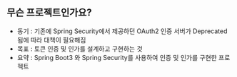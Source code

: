 ## 무슨 프로젝트인가요?
- 동기 : 기존에 Spring Security에서 제공하던 OAuth2 인증 서버가 Deprecated됨에 따라 대책이 필요해짐
- 목표 : 토큰 인증 및 인가를 설계하고 구현하는 것
- 요약 : Spring Boot3 와 Spring Security를 사용하여 인증 및 인가를 구현한 프로젝트
